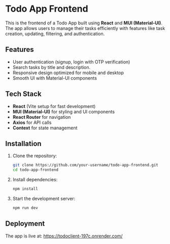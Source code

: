 # Todo App Frontend

This is the frontend of a Todo App built using **React** and **MUI (Material-UI)**. The app allows users to manage their tasks efficiently with features like task creation, updating, filtering, and authentication.

## Features
- User authentication (signup, login with OTP verification)
- Search tasks by title and description.
- Responsive design optimized for mobile and desktop
- Smooth UI with Material-UI components

## Tech Stack
- **React** (Vite setup for fast development)
- **MUI (Material-UI)** for styling and UI components
- **React Router** for navigation
- **Axios** for API calls
- **Context** for state management

## Installation

1. Clone the repository:
   ```sh
   git clone https://github.com/your-username/todo-app-frontend.git
   cd todo-app-frontend
   ```

2. Install dependencies:
   ```sh
   npm install
   ```

3. Start the development server:
   ```sh
   npm run dev
   ```
   
## Deployment
The app is live at: https://todoclient-197c.onrender.com/
